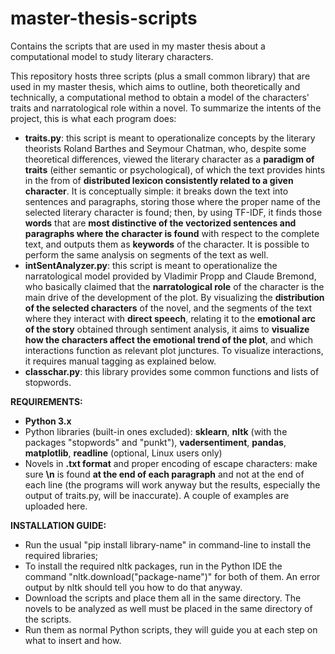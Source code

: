# master-thesis-scripts
Contains the scripts that are used in my master thesis about a computational model to study literary characters.

This repository hosts three scripts (plus a small common library) that are used in my master thesis, which aims to outline, both theoretically and technically, a computational method to obtain a model of the characters' traits and narratological role within a novel.
To summarize the intents of the project, this is what each program does:
 - **traits.py**: this script is meant to operationalize concepts by the literary theorists Roland Barthes and Seymour Chatman, who, despite some theoretical differences, viewed the literary character as a **paradigm of traits** (either semantic or psychological), of which the text provides hints in the from of **distributed lexicon consistently related to a given character**. It is conceptually simple: it breaks down the text into sentences and paragraphs, storing those where the proper name of the selected literary character is found; then, by using TF-IDF, it finds those **words** that are **most distinctive of the vectorized sentences and paragraphs where the character is found** with respect to the complete text, and outputs them as **keywords** of the character. It is possible to perform the same analysis on segments of the text as well.
 - **intSentAnalyzer.py**: this script is meant to operationalize the narratological model provided by Vladimir Propp and Claude Bremond, who basically claimed that the **narratological role** of the character is the main drive of the development of the plot. By visualizing the **distribution of the selected characters** of the novel, and the segments of the text where they interact with **direct speech**, relating it to the **emotional arc of the story** obtained through sentiment analysis, it aims to **visualize how the characters affect the emotional trend of the plot**, and which interactions function as relevant plot junctures. To visualize interactions, it requires manual tagging as explained below.
 - **classchar.py**: this library provides some common functions and lists of stopwords.

**REQUIREMENTS:**
 - **Python 3.x**
 - Python libraries (built-in ones excluded): **sklearn**, **nltk** (with the packages "stopwords" and "punkt"), **vadersentiment**, **pandas**, **matplotlib**, **readline** (optional, Linux users only)
 - Novels in **.txt format** and proper encoding of escape characters: make sure **\n** is found **at the end of each paragraph** and not at the end of each line (the programs will work anyway but the results, especially the output of traits.py, will be inaccurate). A couple of examples are uploaded here.

**INSTALLATION GUIDE:**
 - Run the usual "pip install library-name" in command-line to install the required libraries;
 - To install the required nltk packages, run in the Python IDE the command "nltk.download("package-name")" for both of them. An error output by nltk should tell you how to do that anyway.
 - Download the scripts and place them all in the same directory. The novels to be analyzed as well must be placed in the same directory of the scripts.
 - Run them as normal Python scripts, they will guide you at each step on what to insert and how.
